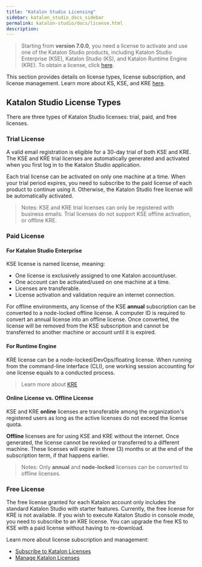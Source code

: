 ```yaml
---
title: "Katalon Studio Licensing"
sidebar: katalon_studio_docs_sidebar
permalink: katalon-studio/docs/license.html
description:
---
```


> Starting from **version 7.0.0**, you need a license to activate and use one of the Katalon Studio products, including Katalon Studio Enterprise (KSE), Katalon Studio (KS), and Katalon Runtime Engine (KRE). To obtain a license, click [here](https://www.katalon.com/pricing).

This section provides details on license types, license subscription, and license management. Learn more about KS, KSE, and KRE [here](https://www.katalon.com/pricing).

## Katalon Studio License Types

There are three types of Katalon Studio licenses: trial, paid, and free licenses.

### Trial License

A valid email registration is eligible for a 30-day trial of both KSE and KRE. The KSE and KRE trial licenses are automatically generated and activated when you first log in to the Katalon Studio application.

Each trial license can be activated on only one machine at a time. When your trial period expires, you need to subscribe to the paid license of each product to continue using it. Otherwise, the Katalon Studio free license will be automatically activated.

> Notes: KSE and KRE trial licenses can only be registered with business emails. Trial licenses do not support KSE offline activation, or offline KRE.

### Paid License

#### For Katalon Studio Enterprise

KSE license is named license, meaning:

* One license is exclusively assigned to one Katalon account/user.
* One account can be activated/used on one machine at a time.
* Licenses are transferable.
* License activation and validation require an internet connection.

For offline environments, any license of the KSE **annual** subscription can be converted to a node-locked offline license. A computer ID is required to convert an annual license into an offline license. Once converted, the license will be removed from the KSE subscription and cannot be transferred to another machine or account until it is expired.

#### For Runtime Engine

KRE license can be a node-locked/DevOps/floating license. When running from the command-line interface (CLI), one working session accounting for one license equals to a conducted process.

> Learn more about [KRE](/katalon-studio/docs/intro-RE)

#### Online License vs. Offline License

KSE and KRE **online** licenses are transferable among the organization's registered users as long as the active licenses do not exceed the license quota.

**Offline** licenses are for using KSE and KRE without the internet. Once generated, the license cannot be revoked or transferred to a different machine. These licenses will expire in three (3) months or at the end of the subscription term, if that happens earlier.

> Notes: Only **annual** and **node-locked** licenses can be converted to offline licenses.

### Free License

The free license granted for each Katalon account only includes the standard Katalon Studio with starter features. Currently, the free license for KRE is not available. If you wish to execute Katalon Studio in console mode, you need to subscribe to an KRE license. You can upgrade the free KS to KSE with a paid license without having to re-download.

Learn more about license subscription and management:

* [Subscribe to Katalon Licenses](/katalon-studio/docs/license-subscription.html)
* [Manage Katalon Licenses](/katalon-studio/docs/license-management.html)
